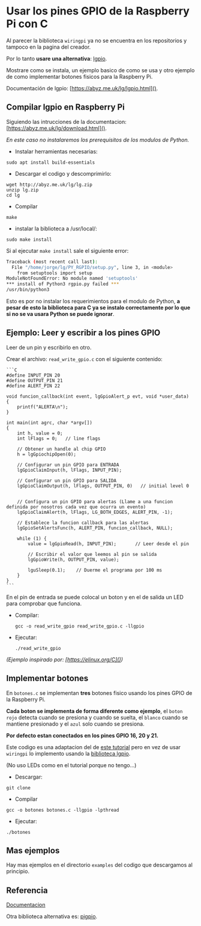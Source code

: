 # Usar los pines GPIO de la Raspberry Pi con C

Al parecer la biblioteca `wiringpi` ya no se encuentra en los repositorios y tampoco en la pagina del creador. 

Por lo tanto **usare una alternativa**: [lgpio](https://abyz.me.uk/lg/index.html).

Mostrare como se instala, un ejemplo basico de como se usa y otro ejemplo de como implementar botones fisicos para la Raspberry Pi.


Documentación de lgpio: [https://abyz.me.uk/lg/lgpio.html]().


## Compilar lgpio en Raspberry Pi

Siguiendo las intrucciones de la documentacion: [https://abyz.me.uk/lg/download.html]().

*En este caso no instalaremos los prerequisitos de los modulos de Python.*

- Instalar herramientas necesarias:

```
sudo apt install build-essentials
```

- Descargar el codigo y descomprimirlo:

```
wget http://abyz.me.uk/lg/lg.zip
unzip lg.zip
cd lg
```

- Compilar

```
make
```

- instalar la biblioteca a /usr/local/:

```
sudo make install
```

Si al ejecutar `make install` sale el siguiente error:

```bash
Traceback (most recent call last):
  File "/home/jorge/lg/PY_RGPIO/setup.py", line 3, in <module>
    from setuptools import setup
ModuleNotFoundError: No module named 'setuptools'
*** install of Python3 rgpio.py failed ***
/usr/bin/python3
``` 

Esto es por no instalar los requerimientos para el modulo de Python, **a pesar de esto la biblioteca para C ya se instalo correctamente por lo
que si no se va usara Python se puede ignorar**.


## Ejemplo: Leer y escribir a los pines GPIO

Leer de un pin y escribirlo en otro.

Crear el archivo: `read_write_gpio.c` con el siguiente contenido:

    ```C
    #define INPUT_PIN 20
    #define OUTPUT_PIN 21
    #define ALERT_PIN 22

    void funcion_callback(int event, lgGpioAlert_p evt, void *user_data)
    {
        printf("ALERTA\n");
    }

    int main(int agrc, char *argv[])
    {
        int h, value = 0;
        int lFlags = 0;   // line flags
    
        // Obtener un handle al chip GPIO
        h = lgGpiochipOpen(0);

        // Configurar un pin GPIO para ENTRADA
        lgGpioClaimInput(h, lFlags, INPUT_PIN);

        // Configurar un pin GPIO para SALIDA
        lgGpioClaimOutput(h, lFlags, OUTPUT_PIN, 0)   // initial level 0

        
        // Configura un pin GPIO para alertas (Llame a una funcion definida por nosotros cada vez que ocurra un evento)
        lgGpioClaimAlert(h, lFlags, LG_BOTH_EDGES, ALERT_PIN, -1);

        // Establece la funcion callback para las alertas
        lgGpioSetAlertsFunc(h, ALERT_PIN, funcion_callback, NULL);

        while (1) {
            value = lgGpioRead(h, INPUT_PIN);       // Leer desde el pin
            
            // Escribir el valor que leemos al pin se salida
            lgGpioWrite(h, OUTPUT_PIN, value);
            
            lguSleep(0.1);    // Duerme el programa por 100 ms
        }
    }
    ```

En el pin de entrada se puede colocal un boton y en el de salida un LED para comprobar que funciona.



- Compilar:

    ```
    gcc -o read_write_gpio read_write_gpio.c -llgpio
    ```


- Ejecutar:

    ```
    ./read_write_gpio
    ```

*(Ejemplo inspirado por: [https://elinux.org/C]())*


## Implementar botones

En `botones.c` se implementan **tres** botones fisico usando los pines GPIO de la Raspberry Pi.

**Cada boton se implementa de forma diferente como ejemplo**, el `boton rojo` detecta cuando se presiona y cuando se suelta, el `blanco` cuando se mantiene presionado y el `azul` solo cuando se presiona.

**Por defecto estan conectados en los pines GPIO 16, 20 y 21.**


Este codigo es una adaptacion del de [este tutorial](https://www.youtube.com/watch?v=9Znf0CnsbXI) pero en vez de usar `wiringpi` lo implemento usando la [biblioteca lgpio](https://abyz.me.uk/lg/index.html).

(No uso LEDs como en el tutorial porque no tengo...)


- Descargar:

```
git clone 
```

- Compilar

```
gcc -o botones botones.c -llgpio -lpthread
```

- Ejecutar:

```
./botones
```


## Mas ejemplos

Hay mas ejemplos en el directorio `examples` del codigo que descargamos al principio.

## Referencia


[Documentacion](https://abyz.me.uk/lg/lgpio.html)

Otra biblioteca alternativa es: [pigpio](https://abyz.me.uk/rpi/pigpio/index.html).

